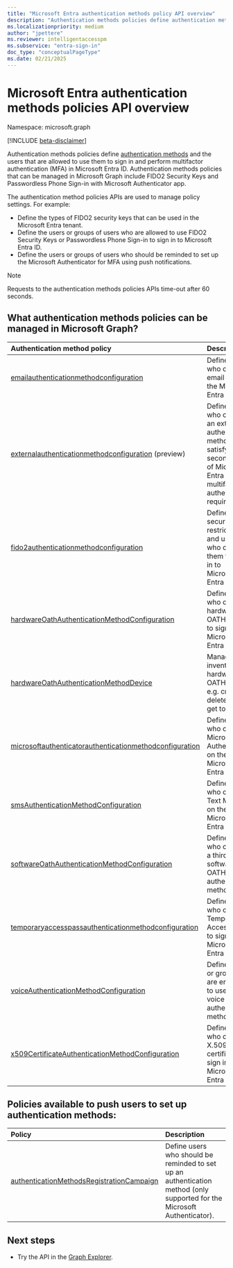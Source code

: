 ```yaml
---
title: "Microsoft Entra authentication methods policy API overview"
description: "Authentication methods policies define authentication methods and the users that are allowed to use them to sign in Microsoft Entra ID."
ms.localizationpriority: medium
author: "jpettere"
ms.reviewer: intelligentaccesspm
ms.subservice: "entra-sign-in"
doc_type: "conceptualPageType"
ms.date: 02/21/2025
---
```


# Microsoft Entra authentication methods policies API overview

Namespace: microsoft.graph

[!INCLUDE [beta-disclaimer](../../includes/beta-disclaimer.md)]

Authentication methods policies define [authentication methods](authenticationmethods-overview.md) and the users that are allowed to use them to sign in and perform multifactor authentication (MFA) in Microsoft Entra ID. Authentication methods policies that can be managed in Microsoft Graph include FIDO2 Security Keys and Passwordless Phone Sign-in with Microsoft Authenticator app.

The authentication method policies APIs are used to manage policy settings. For example:

* Define the types of FIDO2 security keys that can be used in the Microsoft Entra tenant.
* Define the users or groups of users who are allowed to use FIDO2 Security Keys or Passwordless Phone Sign-in to sign in to Microsoft Entra ID.
* Define the users or groups of users who should be reminded to set up the Microsoft Authenticator for MFA using push notifications.

> [!NOTE]
> Requests to the authentication methods policies APIs time-out after 60 seconds.

## What authentication methods policies can be managed in Microsoft Graph?

|Authentication method policy       | Description |
|:---------------------------|:------------|
|[emailauthenticationmethodconfiguration](emailauthenticationmethodconfiguration.md)|Define users who can use email OTP on the Microsoft Entra tenant.|
|[externalauthenticationmethodconfiguration](externalauthenticationmethodconfiguration.md) (preview)|Define users who can use an external authentication method to satisfy the second factor of Microsoft Entra ID multifactor authentication requirements.|
|[fido2authenticationmethodconfiguration](fido2authenticationmethodconfiguration.md)| Define FIDO2 security key restrictions and users who can use them to sign in to Microsoft Entra ID.|
|[hardwareOathAuthenticationMethodConfiguration](hardwareoathauthenticationmethodconfiguration.md)| Define users who can use hardware OATH tokens to sign in to Microsoft Entra ID.|
|[hardwareOathAuthenticationMethodDevice](hardwareoathtokenauthenticationmethoddevice.md)| Manage the inventory of  hardware OATH tokens, e.g. create, delete and get tokens.|
|[microsoftauthenticatorauthenticationmethodconfiguration](microsoftauthenticatorauthenticationmethodconfiguration.md)|Define users who can use Microsoft Authenticator on the Microsoft Entra tenant.|
|[smsAuthenticationMethodConfiguration](smsAuthenticationMethodConfiguration.md)| Define users who can use Text Message on the Microsoft Entra tenant.|
|[softwareOathAuthenticationMethodConfiguration](softwareOathAuthenticationMethodConfiguration.md)|Define users who can use a third-party software OATH authentication method.|
|[temporaryaccesspassauthenticationmethodconfiguration](temporaryaccesspassauthenticationmethodconfiguration.md)|Define users who can use Temporary Access Pass to sign in to Microsoft Entra ID.|
|[voiceAuthenticationMethodConfiguration](voiceAuthenticationMethodConfiguration.md)|Define users or groups that are enabled to use the voice call authentication method.|
|[x509CertificateAuthenticationMethodConfiguration](x509CertificateAuthenticationMethodConfiguration.md)|Define users who can use X.509 certificate to sign in to Microsoft Entra ID.|

## Policies available to push users to set up authentication methods:
|Policy       | Description |
|:---------------------------|:------------|
|[authenticationMethodsRegistrationCampaign](authenticationmethodsregistrationcampaign.md)| Define users who should be reminded to set up an authentication method (only supported for the Microsoft Authenticator).|

## Next steps

* Try the API in the [Graph Explorer](https://developer.microsoft.com/graph/graph-explorer).
